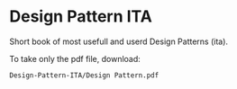 # Design Pattern ITA

Short book of most usefull and userd Design Patterns (ita).

To take only the pdf file, download:
```
Design-Pattern-ITA/Design Pattern.pdf
```